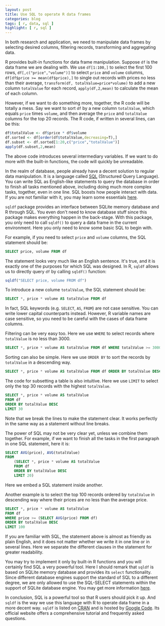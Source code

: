 ```yaml
---
layout: post
title: Use SQL to operate R data frames
categories: blog
tags: [ r, data, sql ]
highlight: [ r, sql ]
---
```


In both research and application, we need to manipulate data frames by selecting desired columns, filtering records, transforming and aggregating data. 

R provides built-in functions for data frame manipulation. Suppose `df` is the data frame we are dealing with. We use `df[1:100,]` to select the first 100 rows, `df[,c("price","volume")]` to select `price` and `volume` columns, `df[df$price >= mean(df$price),]` to single out records with prices no less than their average, `transform(df, totalValue=price*volume)` to add a new column `totalValue` for each record, `apply(df,2,mean)` to calculate the mean of each column.

However, if we want to do something more, together, the R code will be totally a mess. Say we want to sort `df` by a new column `totalValue`, which equals `price` times `volume`, and then average the `price` and `totalValue` columns for the top 20 records. The R code, if written in several lines, can be this:

```r
df$totalValue <- df$price * df$volume
df.sorted <- df[order(df$totalValue,decreasing=T),]
df.subset <- df.sorted[1:20,c("price","totalValue")]
apply(df.subset,2,mean)
```

The above code introduces several intermediary variables. If we want to do more with the built-in functions, the code will quickly be unreadable.

In the realm of database, people already have a decent solution to regular data manipulation. It is a language called [SQL](https://en.wikipedia.org/wiki/SQL) (Structured Query Language). You can write SQL as English-like statements to query the database in order to finish all tasks mentioned above, including doing much more complex tasks, together, even in one line. SQL boosts how people interact with data. If you are not familiar with it, you may learn some essentials [here](http://www.w3schools.com/sql/).

`sqldf` package provides an interface between SQLite memory database and R through SQL. You even don't need to know database stuff since this package makes everything happen in the back-stage. With this package, you only need to call `sqldf()` to query a data frame in the current environment. Here you only need to know some basic SQL to begin with. 

For example, if you need to select `price` and `volume` columns, the SQL statement should be:

```sql
SELECT price, volume FROM df
```

The statement looks very much like an English sentence. It's true, and it is exactly one of the purposes for which SQL was designed. In R, `sqldf` allows us to directly query `df` by calling `sqldf()` function:

```r
sqldf("SELECT price, volume FROM df")
```

To introduce a new colume `totalValue`, the SQL statement should be:

```sql
SELECT *, price * volume AS totalValue FROM df
```

In fact, SQL keywords (e.g. `SELECT`, `AS`, `FROM`) are not case sensitive. You can write lower capital counterparts instead. However, R variable names are case sensitive, so you need to be careful with the cases of data frame columns. 

Filtering can be very easy too. Here we use `WHERE` to select records where `totalValue` is no less than 3000.

```sql
SELECT *, price * volume AS totalValue FROM df WHERE totalValue >= 3000
```

Sorting can also be simple. Here we use `ORDER BY` to sort the records by `totalValue` in a descending way.

```sql
SELECT *, price * volume AS totalValue FROM df ORDER BY totalValue DESC
```

The code for subsetting a table is also intuitive. Here we use `LIMIT` to select only the top 30 records with the highest `totalValue`.

```sql
SELECT *, price * volume AS totalValue 
FROM df 
ORDER BY totalValue DESC 
LIMIT 30
```

Note that we break the lines to make the statement clear. It works perfectly in the same way as a statement without line breaks.

The power of SQL may not be very clear yet, unless we combine them together. For example, if we want to finish all the tasks in the first paragraph in one SQL statement, here it is:

```sql
SELECT AVG(price), AVG(totalValue) 
FROM 
    (SELECT *, price * volume AS totalValue 
    FROM df 
    ORDER BY totalValue DESC 
    LIMIT 20)
```

Here we embed a SQL statement inside another.

Another example is to select the top 100 records ordered by `totalValue` in descending way where their prices are no less than the average price.

```sql
SELECT *, price * volume AS totalValue 
FROM df 
WHERE price >= (SELECT AVG(price) FROM df)
ORDER BY totalValue DESC
LIMIT 100
```

If you are familiar with SQL, the statement above is almost as friendly as plain English, and it does not matter whether we write it in one line or in several lines. Here we separate the different clauses in the statement for greater readability.

You may try to implement it only by built-in R functions and you will certainly find SQL a very powerful tool. Here I should remark that `sqldf` is based on SQLite memory database and provides its `select` functionality. Since different database engines support the standard of SQL to a different degree, we are only allowed to use the SQL-SELECT statements within the support of SQLite database engine. You may get more information [here](http://www.sqlite.org/lang_select.html).

In conclusion, SQL is a powerful tool so that R users should pick it up. And `sqldf` is the way we use this language with R to operate data frame in a more decent way. `sqldf` is listed on [CRAN](http://cran.r-project.org/web/packages/sqldf/) and is hosted by [Google Code](https://code.google.com/p/sqldf/). Its official website offers a comprehensive tutorial and frequently asked questions.
